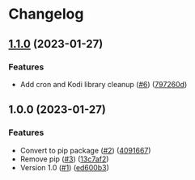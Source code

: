 # Changelog

## [1.1.0](https://github.com/jmaver-plume/libreelec-torrent-linker/compare/v1.0.0...v1.1.0) (2023-01-27)


### Features

* Add cron and Kodi library cleanup ([#6](https://github.com/jmaver-plume/libreelec-torrent-linker/issues/6)) ([797260d](https://github.com/jmaver-plume/libreelec-torrent-linker/commit/797260d5577ce4e4121a1ebfa98e8787cc724232))

## 1.0.0 (2023-01-27)


### Features

* Convert to pip package ([#2](https://github.com/jmaver-plume/libreelec-torrent-scripts/issues/2)) ([4091667](https://github.com/jmaver-plume/libreelec-torrent-scripts/commit/40916674effdb1ab0433296a42b62ae3b7c07df1))
* Remove pip ([#3](https://github.com/jmaver-plume/libreelec-torrent-scripts/issues/3)) ([13c7af2](https://github.com/jmaver-plume/libreelec-torrent-scripts/commit/13c7af24ac55ac8c647df0c22ca44247ad60dbc9))
* Version 1.0 ([#1](https://github.com/jmaver-plume/libreelec-torrent-scripts/issues/1)) ([ed600b3](https://github.com/jmaver-plume/libreelec-torrent-scripts/commit/ed600b38de2f9bb542d3a24988e9a07b547a1f64))
